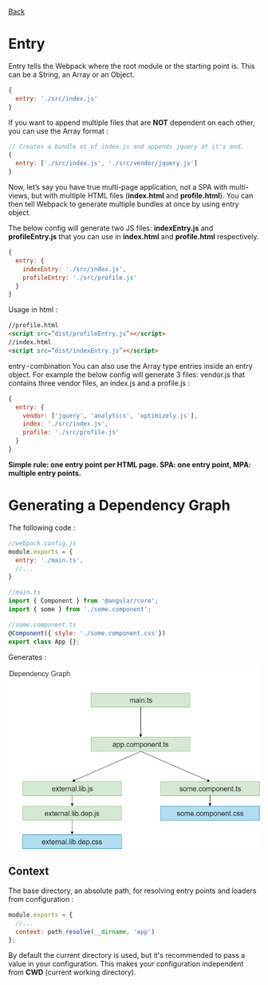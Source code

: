 [Back](./README.md)

# Entry

Entry tells the Webpack where the root module or the starting point is. This can be a String, an Array or an Object.
```js
{
  entry: './src/index.js'
}
```
If you want to append multiple files that are **NOT** dependent on each other, you can use the Array format :
```js
// Creates a bundle ot of index.js and appends jquery at it's end.
{
  entry: ['./src/index.js', './src/vendor/jquery.js']
}
```
Now, let’s say you have true multi-page application, not a SPA with multi-views, but with multiple HTML files (**index.html** and **profile.html**). You can then tell Webpack to generate multiple bundles at once by using entry object.

The below config will generate two JS files: **indexEntry.js** and **profileEntry.js** that you can use in **index.html** and **profile.html** respectively.
```js
{
  entry: {
    indexEntry: './src/index.js',
    profileEntry: './src/profile.js'
  }
}
```
Usage in html :
```html
//profile.html
<script src=”dist/profileEntry.js”></script>
//index.html
<script src=”dist/indexEntry.js”></script>
```
entry - combination You can also use the Array type entries inside an entry object. For example the below config will generate 3 files: vendor.js that contains three vendor files, an index.js and a profile.js :
```js
{
  entry: {
    vendor: ['jquery', 'analytics', 'optimizely.js'],
    index: './src/index.js',
    profile: './src/profile.js'
  }
}
```

**Simple rule: one entry point per HTML page. SPA: one entry point, MPA: multiple entry points.**

# Generating a Dependency Graph

The following code :
```js
//webpack.config.js
module.exports = {
  entry: './main.ts',
  //...
}
```
```js
//main.ts
import { Component } from '@angular/core';
import { some } from './some.component';
```
```js
//some.component.ts
@Component({ style: './some.component.css'})
export class App {};
```

Generates :

![Dependency Graph](./res/dependency_graph.png)


## Context
The base directory, an absolute path, for resolving entry points and loaders from configuration :
```js
module.exports = {
  //...
  context: path.resolve(__dirname, 'app')
};
```
By default the current directory is used, but it's recommended to pass a value in your configuration. This makes your configuration independent from **CWD** (current working directory).